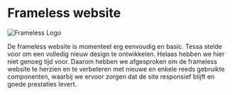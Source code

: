 # Frameless website

![Frameless Logo](https://avatars.githubusercontent.com/u/5824445?s=200&v=4)

De frameless website is momenteel erg eenvoudig en basic. Tessa stelde voor om een volledig nieuw design te ontwikkelen. Helaas hebben we hier niet genoeg tijd voor. Daarom hebben we afgesproken om de frameless website te herzien en te verbeteren met nieuwe en enkele reeds gebruikte componenten, waarbij we ervoor zorgen dat de site responsief blijft en goede prestaties levert.

